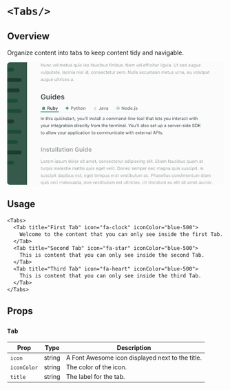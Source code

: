 # `<Tabs/>`

## Overview

Organize content into tabs to keep content tidy and navigable.

<img src="tabs.png" width="800" />

## Usage

```mdx
<Tabs>
  <Tab title="First Tab" icon="fa-clock" iconColor="blue-500">
    Welcome to the content that you can only see inside the first Tab.
  </Tab>
  <Tab title="Second Tab" icon="fa-star" iconColor="blue-500">
    This is content that you can only see inside the second Tab.
  </Tab>
  <Tab title="Third Tab" icon="fa-heart" iconColor="blue-500">
    This is content that you can only see inside the third Tab.
  </Tab>
</Tabs>
```

## Props

### `Tab`
| Prop           | Type   | Description                                      |
| -------------- | ------ | -------------------------------------------------|
| `icon`         | string | A Font Awesome icon displayed next to the title. |
| `iconColor`    | string | The color of the icon.                           |
| `title`        | string | The label for the tab.                           |